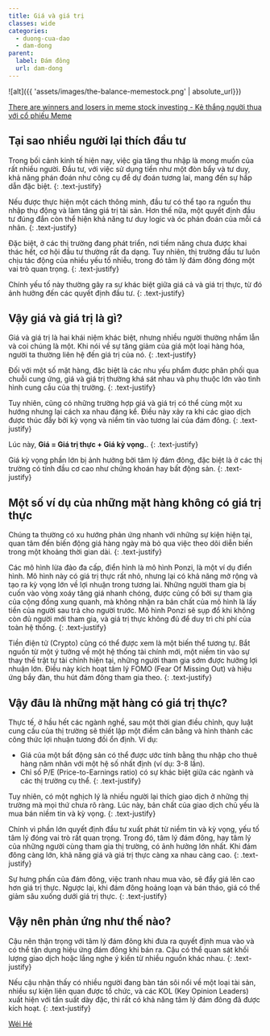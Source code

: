 ```yaml
---
title: Giá và giá trị
classes: wide
categories:
  - duong-cua-dao
  - dam-dong
parent:
  label: Đám đông
  url: dam-dong
---
```



![alt]({{ 'assets/images/the-balance-memestock.png' | absolute_url}})
> <cite>
<a target="_blank" href="https://www.weforum.org/stories/2022/09/what-are-meme-stocks-explainer/">
There are winners and losers in meme stock investing - Kẻ thắng người thua với cổ phiếu Meme
</a>
</cite>

## Tại sao nhiều người lại thích đầu tư
Trong bối cảnh kinh tế hiện nay, việc gia tăng thu nhập là mong muốn của rất nhiều người.
Đầu tư, với việc sử dụng tiền như một đòn bẩy và tư duy, khả năng phán đoán như công cụ để dự đoán tương lai, mang đến sự hấp dẫn đặc biệt.
{: .text-justify}

Nếu được thực hiện một cách thông minh, đầu tư có thể tạo ra nguồn thu nhập thụ động và làm tăng giá trị tài sản.
Hơn thế nữa, một quyết định đầu tư đúng đắn còn thể hiện khả năng tư duy logic và óc phán đoán của mỗi cá nhân.
{: .text-justify}

Đặc biệt, ở các thị trường đang phát triển, nơi tiềm năng chưa được khai thác hết, cơ hội đầu tư thường rất đa dạng.
Tuy nhiên, thị trường đầu tư luôn chịu tác động của nhiều yếu tố nhiễu, trong đó tâm lý đám đông đóng một vai trò quan trọng.
{: .text-justify}

Chính yếu tố này thường gây ra sự khác biệt giữa giá cả và giá trị thực, từ đó ảnh hưởng đến các quyết định đầu tư.
{: .text-justify}

## Vậy giá và giá trị là gì?
Giá và giá trị là hai khái niệm khác biệt, nhưng nhiều người thường nhầm lẫn và coi chúng là một.
Khi nói về sự tăng giảm của giá một loại hàng hóa, người ta thường liên hệ đến giá trị của nó.
{: .text-justify}

Đối với một số mặt hàng, đặc biệt là các nhu yếu phẩm được phân phối qua chuỗi cung ứng, giá và giá trị thường khá sát nhau và phụ thuộc lớn vào tình hình cung cầu của thị trường.
{: .text-justify}

Tuy nhiên, cũng có những trường hợp giá và giá trị có thể cùng một xu hướng nhưng lại cách xa nhau đáng kể.
Điều này xảy ra khi các giao dịch được thúc đẩy bởi kỳ vọng và niềm tin vào tương lai của đám đông.
{: .text-justify}

Lúc này,  **Giá = Giá trị thực + Giá kỳ vọng.**.
{: .text-justify}

Giá kỳ vọng phần lớn bị ảnh hưởng bởi tâm lý đám đông, đặc biệt là ở các thị trường có tính đầu cơ cao như chứng khoán hay bất động sản.
{: .text-justify}

## Một số ví dụ của những mặt hàng không có giá trị thực
Chúng ta thường có xu hướng phản ứng nhanh với những sự kiện hiện tại, quan tâm đến biến động giá hàng ngày mà bỏ qua việc theo dõi diễn biến trong một khoảng thời gian dài.
{: .text-justify}

Các mô hình lừa đảo đa cấp, điển hình là mô hình Ponzi, là một ví dụ điển hình.
Mô hình này có giá trị thực rất nhỏ, nhưng lại có khả năng mở rộng và tạo ra kỳ vọng lớn về lợi nhuận trong tương lai.
Những người tham gia bị cuốn vào vòng xoáy tăng giá nhanh chóng, được củng cố bởi sự tham gia của cộng đồng xung quanh, mà không nhận ra bản chất của mô hình là lấy tiền của người sau trả cho người trước.
Mô hình Ponzi sẽ sụp đổ khi không còn đủ người mới tham gia, và giá trị thực không đủ để duy trì chi phí của toàn hệ thống.
{: .text-justify}

Tiền điện tử (Crypto) cũng có thể được xem là một biến thể tương tự.
Bắt nguồn từ một ý tưởng về một hệ thống tài chính mới, một niềm tin vào sự thay thế trật tự tài chính hiện tại, những người tham gia sớm được hưởng lợi nhuận lớn.
Điều này kích hoạt tâm lý FOMO (Fear Of Missing Out) và hiệu ứng bầy đàn, thu hút đám đông tham gia theo.
{: .text-justify}

## Vậy đâu là những mặt hàng có giá trị thực?
Thực tế, ở hầu hết các ngành nghề, sau một thời gian điều chỉnh, quy luật cung cầu của thị trường sẽ thiết lập một điểm cân bằng và hình thành các công thức lợi nhuận tương đối ổn định. Ví dụ:
- Giá của một bất động sản có thể được ước tính bằng thu nhập cho thuê hàng năm nhân với một hệ số nhất định (ví dụ: 3-8 lần).
- Chỉ số P/E (Price-to-Earnings ratio) có sự khác biệt giữa các ngành và các thị trường cụ thể.
{: .text-justify}

Tuy nhiên, có một nghịch lý là nhiều người lại thích giao dịch ở những thị trường mà mọi thứ chưa rõ ràng.
Lúc này, bản chất của giao dịch chủ yếu là mua bán niềm tin và kỳ vọng.
{: .text-justify}

Chính vì phần lớn quyết định đầu tư xuất phát từ niềm tin và kỳ vọng, yếu tố tâm lý đóng vai trò rất quan trọng.
Trong đó, tâm lý đám đông, hay tâm lý của những người cùng tham gia thị trường, có ảnh hưởng lớn nhất. Khi đám đông càng lớn, khả năng giá và giá trị thực càng xa nhau càng cao.
{: .text-justify}

Sự hưng phấn của đám đông, việc tranh nhau mua vào, sẽ đẩy giá lên cao hơn giá trị thực.
Ngược lại, khi đám đông hoảng loạn và bán tháo, giá có thể giảm sâu xuống dưới giá trị thực.
{: .text-justify}

## Vậy nên phản ứng như thế nào?
Cậu nên thận trọng với tâm lý đám đông khi đưa ra quyết định mua vào và có thể tận dụng hiệu ứng đám đông khi bán ra.
Cậu có thể quan sát khối lượng giao dịch hoặc lắng nghe ý kiến từ nhiều nguồn khác nhau.
{: .text-justify}

Nếu cậu nhận thấy có nhiều người đang bàn tán sôi nổi về một loại tài sản, nhiều sự kiện liên quan được tổ chức, và các KOL (Key Opinion Leaders) xuất hiện với tần suất dày đặc, 
thì rất có khả năng tâm lý đám đông đã được kích hoạt.
{: .text-justify}

> <cite>
<a target="_blank" href="https://wei-he.xyz">Wéi Hé</a>
</cite>